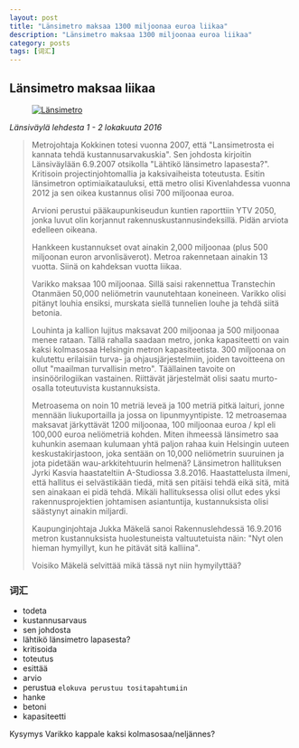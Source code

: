 ```yaml
---
layout: post
title: "Länsimetro maksaa 1300 miljoonaa euroa liikaa"
description: "Länsimetro maksaa 1300 miljoonaa euroa liikaa"
category: posts
tags: [词汇]
---
```


## Länsimetro maksaa liikaa

<figure>
<a href="http://i.imgur.com/JHxLkh8"><img src="http://i.imgur.com/JHxLkh8.jpg" alt="Länsimetro"></a>
</figure>

*Länsiväylä lehdesta 1 - 2 lokakuuta 2016*

>Metrojohtaja Kokkinen totesi vuonna 2007, että "Lansimetrosta ei kannata tehdä kustannusarvakuskia". Sen johdosta kirjoitin Länsiväylään 6.9.2007 otsikolla "Lähtikö länsimetro lapasesta?". Kritisoin projectinjohtomallia ja kaksivaiheista toteutusta. Esitin länsimetron optimiaikatauluksi, että metro olisi Kivenlahdessa vuonna 2012 ja sen oikea kustannus olisi 700 miljoonaa euroa.
>
>Arvioni perustui pääkaupunkiseudun kuntien raporttiin YTV 2050, jonka luvut olin korjannut rakennuskustannusindeksillä. Pidän arviota edelleen oikeana.
>
>Hankkeen kustannukset ovat ainakin 2,000 miljoonaa (plus 500 miljoonan euron arvonlisäverot). Metroa rakennetaan ainakin 13 vuotta. Siinä on kahdeksan vuotta liikaa. 
>
>Varikko maksaa 100 miljoonaa. Sillä saisi rakennettua Transtechin Otanmäen 50,000 neliömetrin vaunutehtaan koneineen. Varikko olisi pitänyt louhia ensiksi, murskata siellä tunnelien louhe ja tehdä siitä betonia.
>
>Louhinta ja kallion lujitus maksavat 200 miljoonaa ja 500 miljoonaa menee rataan. Tällä rahalla saadaan metro, jonka kapasiteetti on vain kaksi kolmasosaa Helsingin metron kapasiteetista. 300 miljoonaa on kulutettu erilaisiin turva- ja ohjausjärjestelmiin, joiden tavoitteena on ollut "maailman turvallisin metro". Täällainen tavoite on insinöörilogiikan vastainen. Riittävät järjestelmät olisi saatu murto-osalla toteutuvista kustannuksista.
>
>Metroasema on noin 10 metriä leveä ja 100 metriä pitkä laituri, jonne mennään liukuportailla ja jossa on lipunmyyntipiste. 12 metroasemaa maksavat järkyttävät 1200 miljoonaa, 100 miljoonaa euroa / kpl eli 100,000 euroa neliömetriä kohden. Miten ihmeessä länsimetro saa kuhunkin asemaan kulumaan yhtä paljon rahaa kuin Helsingin uuteen keskustakirjastoon, joka sentään on 10,000 neliömetrin suuruinen ja jota pidetään wau-arkkitehtuurin helmenä? Länsimetron hallituksen Jyrki Kasvia haastateltiin A-Studiossa 3.8.2016. Haastattelusta ilmeni, että hallitus ei selvästikään tiedä, mitä sen pitäisi tehdä eikä sitä, mitä sen ainakaan ei pidä tehdä. Mikäli hallituksessa olisi ollut edes yksi rakennusprojektien johtamisen asiantuntija, kustannuksista olisi säästynyt ainakin miljardi.
>
>Kaupunginjohtaja Jukka Mäkelä sanoi Rakennuslehdessä 16.9.2016 metron kustannuksista huolestuneista valtuutetuista näin: "Nyt olen hieman hymyillyt, kun he pitävät sitä kalliina".
>
>Voisiko Mäkelä selvittää mikä tässä nyt niin hymyilyttää?

### 词汇

- todeta
- kustannusarvaus
- sen johdosta
- lähtikö länsimetro lapasesta?
- kritisoida 
- toteutus 
- esittää 
- arvio
- perustua `elokuva perustuu tositapahtumiin`
- hanke
- betoni 
- kapasiteetti


Kysymys
Varikko kappale
kaksi kolmasosaa/neljännes?
